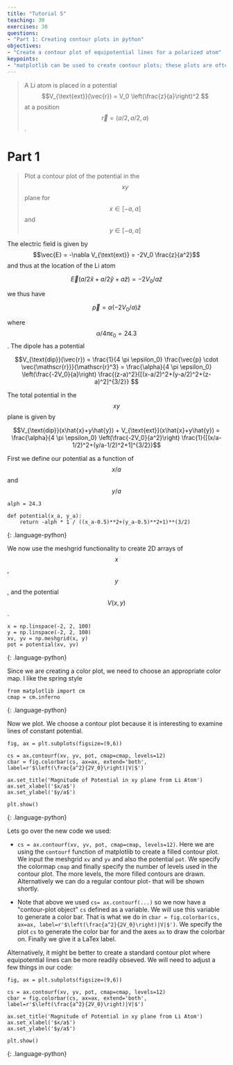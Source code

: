 ```yaml
---
title: "Tutorial 5"
teaching: 30
exercises: 30
questions:
- "Part 1: Creating contour plots in python"
objectives:
- "Create a contour plot of equipotential lines for a polarized atom"
keypoints:
- "matplotlib can be used to create contour plots; these plots are often important for showing equipotential lines"
---
```


> A Li atom is placed in a potential $$V_{\text{ext}}(\vec{r}) = V_0 \left(\frac{z}{a}\right)^2 $$ at a position $$\vec{r} =  (a/2, a/2, a)$$. 

# Part 1
> Plot a contour plot of the potential in the $$xy$$ plane for $$x \in [-a, a]$$ and $$y \in [-a, a]$$

The electric field is given by $$\vec{E} = -\nabla V_{\text{ext}} = -2V_0 \frac{z}{a^2}$$ and thus at the location of the Li atom 

$$\vec{E}(a/2 \hat{x} + a/2 \hat{y} + a \hat{z}) = -2V_0/a \hat{z} $$

we thus have 

$$\vec{p} = \alpha (-2V_0/a) \hat{z} $$

where $$\alpha/4 \pi \epsilon_0 = 24.3$$. The dipole has a potential

$$V_{\text{dip}}(\vec{r}) = \frac{1}{4 \pi \epsilon_0} \frac{\vec{p} \cdot \vec{\mathscr{r}}}{\mathscr{r}^3} = \frac{\alpha}{4 \pi \epsilon_0} \left(\frac{-2V_0}{a}\right) \frac{(z-a)^2}{[(x-a/2)^2+(y-a/2)^2+(z-a)^2]^{3/2}} $$

The total potential in the $$xy$$ plane is given by 

$$V_{\text{dip}}(x\hat{x}+y\hat{y}) + V_{\text{ext}}(x\hat{x}+y\hat{y}) =  \frac{\alpha}{4 \pi \epsilon_0} \left(\frac{-2V_0}{a^2}\right) \frac{1}{[(x/a-1/2)^2+(y/a-1/2)^2+1]^{3/2}}$$

First we define our potential as a function of $$x/a$$ and $$y/a$$


~~~
alph = 24.3

def potential(x_a, y_a):
    return -alph * 1 / ((x_a-0.5)**2+(y_a-0.5)**2+1)**(3/2)
~~~
{: .language-python}

We now use the meshgrid functionality to create 2D arrays of $$x$$, $$y$$, and the potential $$V(x,y)$$.

~~~
x = np.linspace(-2, 2, 100)
y = np.linspace(-2, 2, 100)
xv, yv = np.meshgrid(x, y)
pot = potential(xv, yv)
~~~
{: .language-python}

Since we are creating a color plot, we need to choose an appropriate color map. I like the spring style

~~~
from matplotlib import cm
cmap = cm.inferno
~~~
{: .language-python}

Now we plot. We choose a contour plot because it is interesting to examine lines of constant potential.

~~~
fig, ax = plt.subplots(figsize=(9,6))

cs = ax.contourf(xv, yv, pot, cmap=cmap, levels=12)
cbar = fig.colorbar(cs, ax=ax, extend='both', label=r'$\left(\frac{a^2}{2V_0}\right)|V|$')

ax.set_title('Magnitude of Potential in xy plane from Li Atom')
ax.set_xlabel('$x/a$')
ax.set_ylabel('$y/a$')

plt.show()
~~~
{: .language-python}

Lets go over the new code we used:

* `cs = ax.contourf(xv, yv, pot, cmap=cmap, levels=12)`. Here we are using the `contourf` function of matplotlib to create a filled contour plot. We input the meshgrid `xv` and `yv` and also the potential `pot`. We specify the colormap `cmap` and finally specify the number of levels used in the contour plot. The more levels, the more filled contours are drawn. Alternatively we can do a regular contour plot- that will be shown shortly.

* Note that above we used `cs= ax.contourf(...)` so we now have a "contour-plot object" `cs` defined as a variable. We will use this variable to generate a color bar. That is what we do in `cbar = fig.colorbar(cs, ax=ax, label=r'$\left(\frac{a^2}{2V_0}\right)|V|$')`. We specify the plot `cs` to generate the color bar for and the axes `ax` to draw the colorbar on. Finally we give it a LaTex label.

Alternatively, it might be better to create a standard contour plot where equipotential lines can be more readily obseved. We will need to adjust a few things in our code:

~~~
fig, ax = plt.subplots(figsize=(9,6))

cs = ax.contourf(xv, yv, pot, cmap=cmap, levels=12)
cbar = fig.colorbar(cs, ax=ax, extend='both', label=r'$\left(\frac{a^2}{2V_0}\right)|V|$')

ax.set_title('Magnitude of Potential in xy plane from Li Atom')
ax.set_xlabel('$x/a$')
ax.set_ylabel('$y/a$')

plt.show()
~~~
{: .language-python}







